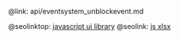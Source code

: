@link: api/eventsystem_unblockevent.md

@seolinktop: [javascript ui library](https://webix.com)
@seolink: [js xlsx](https://webix.com/widget/excel_viewer/)